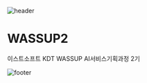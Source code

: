 ![header](https://capsule-render.vercel.app/api?type=waving&color=auto&height=250&section=header&text=Yehyung%20Lee&fontSize=30&fontcolor=ece6cc)

# WASSUP2
이스트소프트 KDT WASSUP AI서비스기획과정 2기

![footer](https://capsule-render.vercel.app/api?type=waving&color=auto&height=250&section=footer&fontSize=30&fontcolor=ece6cc)
